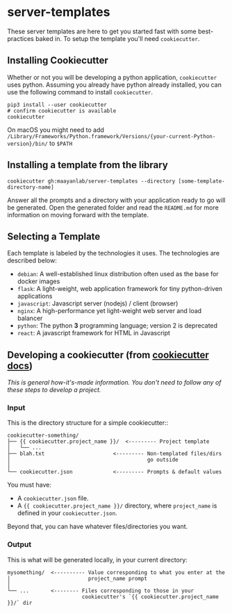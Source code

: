 # server-templates

These server templates are here to get you started fast with some best-practices baked in. To setup the template you'll need `cookiecutter`.

## Installing Cookiecutter
Whether or not you will be developing a python application, `cookiecutter` uses python. Assuming you already have python already installed, you can use the following command to install `cookiecutter`.
```
pip3 install --user cookiecutter
# confirm cookiecutter is available
cookiecutter
```

On macOS you might need to add ```/Library/Frameworks/Python.framework/Versions/{your-current-Python-version}/bin/``` to ```$PATH```

## Installing a template from the library
```
cookiecutter gh:maayanlab/server-templates --directory [some-template-directory-name]
```

Answer all the prompts and a directory with your application ready to go will be generated. Open the generated folder and read the `README.md` for more information on moving forward with the template.

## Selecting a Template
Each template is labeled by the technologies it uses. The technologies are described below:

- `debian`: A well-established linux distribution often used as the base for docker images
- `flask`: A light-weight, web application framework for tiny python-driven applications
- `javascript`: Javascript server (nodejs) / client (browser)
- `nginx`: A high-performance yet light-weight web server and load balancer
- `python`: The python **3** programming language; version 2 is deprecated
- `react`: A javascript framework for HTML in Javascript

## Developing a cookiecutter (from [cookiecutter docs](https://cookiecutter.readthedocs.io/en/latest/overview.html))
_This is general how-it's-made information. You don't need to follow any of these steps to develop a project._

### Input
This is the directory structure for a simple cookiecutter::

    cookiecutter-something/
    ├── {{ cookiecutter.project_name }}/  <--------- Project template
    │   └── ...
    ├── blah.txt                      <--------- Non-templated files/dirs
    │                                            go outside
    │
    └── cookiecutter.json             <--------- Prompts & default values

You must have:

* A `cookiecutter.json` file.
* A `{{ cookiecutter.project_name }}/` directory, where
  `project_name` is defined in your `cookiecutter.json`.

Beyond that, you can have whatever files/directories you want.


### Output

This is what will be generated locally, in your current directory:

    mysomething/  <---------- Value corresponding to what you enter at the
    │                         project_name prompt
    │
    └── ...       <-------- Files corresponding to those in your
                            cookiecutter's `{{ cookiecutter.project_name }}/` dir
